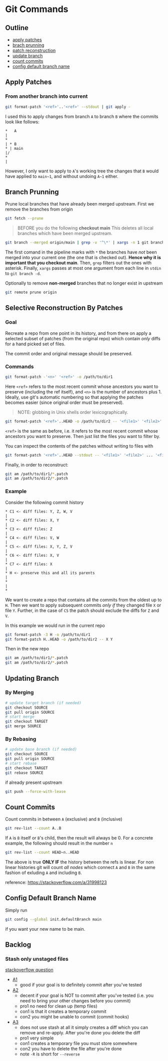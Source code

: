 # Git Commands
## Outline
- [apply patches](#apply-patches)
- [brach prunning](#branch-prunning)
- [patch reconstruction](#selective-reconstruction-by-patches)
- [update branch](#updating-branch)
- [count commits](#count-commits)
- [config default branch name](#config-default-branch-name)

## Apply Patches
### From another branch into current
```sh
git format-patch '<ref>'..'<ref>' --stdout | git apply -
```
I used this to apply changes from branch `A` to branch `B` where the commits look like follows:
```
*   A
|
*
| * B
* | main
|/
* 
|
```
However, I only want to apply to `A`'s working tree the changes that `B` would have applied to `main~1`, and without undoing `A~1` either.

## Branch Prunning
Prune local branches that have already been merged upstream. First we remove the branches from origin
```sh
git fetch --prune
```
> BEFORE you do the following **checkout main**
This deletes all local branches which have been merged upstream.
```sh
git branch --merged origin/main | grep -v '^\*' | xargs -n 1 git branch -d
```
The first comand in the pipeline marks with `*` the branches have _not_ been merged into your current one (the one that is checked out). **Hence why it is important that you checkout main**. Then, `grep` filters out the ones with asterisk. Finally, `xargs` passes at most one argument from each line in `stdin` to `git branch -d`.

Optionally to remove **non-merged** branches that no longer exist in upstream
```sh
git remote prune origin
```

## Selective Reconstruction By Patches
### Goal
Recreate a repo from one point in its history, and from there on apply a selected subset of patches (from the original repo) which contain _only_ diffs for a hand picked set of files.

The commit order and original message should be preserved.

### Commands
```sh
git format-patch -'<n>' '<ref>' -o /path/to/dir1
```
Here `<ref>` refers to the most recent commit whose ancestors you want to preserve (including the ref itself), and `<n>` is the number of ancestors plus 1. Ideally, use git's automatic numbering so that applying the patches becomes easier (since original order must be preserved).
> NOTE: globbing in Unix shells order lexicographically.

```sh
git format-patch '<ref>'..HEAD -o /path/to/dir2 -- '<file1>' '<file2>' ... '<fileN>'
```
`<ref>` is the same as before, i.e. it refers to  the most recent commit whose ancestors you want to preserve. Then just list the files you want to filter by.

You can inspect the contents of the patches without writing to files with
```sh
git format-patch '<ref>'..HEAD --stdout -- '<file1>' '<file2>' ... '<fileN>' | less
```

Finally, in order to reconstruct:
```sh
git am /path/to/dir1/*.patch
git am /path/to/dir2/*.patch
```

### Example
Consider the following commit history
```
* C1 <- diff files: Y, Z, W, V
|
* C2 <- diff files: X, Y
|
* C3 <- diff files: Z
|
* C4 <- diff files: V, W
|
* C5 <- diff files: X, Y, Z, V
|
* C6 <- diff files: X, V
|
* C7 <- diff files: X
|
* H <- preserve this and all its parents
|
*
|
*
```

We want to create a repo that contains all the commits from the oldest up to `H`. Then we want to apply subsequent commits _only if_ they changed file `X` or file `Y`. Further, in the case of `C5` the patch should exclude the diffs for `Z` and `V`.

In this example we would run in the current repo
```sh
git format-patch -3 H -o /path/to/dir1
git format-patch H..HEAD -o /path/to/dir2 -- X Y
```

Then in the new repo
```sh
git am /path/to/dir1/*.patch
git am /path/to/dir2/*.patch
```

## Updating Branch
### By Merging
```sh
# update target branch (if needed)
git checkout SOURCE
git pull origin SOURCE
# start merge
git checkout TARGET
git merge SOURCE
```
### By Rebasing
```sh
# update base branch (if needed)
git checkout SOURCE
git pull origin SOURCE
# start rebase
git checkout TARGET
git rebase SOURCE
```
if already present upstream
```sh
git push --force-with-lease
```

## Count Commits
Count commits in between `A` (exclusive) and `B` (inclusive)
```sh
git rev-list --count A..B
```
If `A` is `B` itself or `B`'s child, then the result will always be 0. For a concrete example, the following should result in the number `n`
```sh
git rev-list --count HEAD~n..HEAD
```

The above is true **ONLY IF** the history between the refs is linear. For non linear histories git will count _all nodes_ which connect `A` and `B` in the same fashion of exluding `A` and including `B`.

reference: https://stackoverflow.com/a/31998123

## Config Default Branch Name
Simply run
```sh
git config --global init.defaultBranch main
```
if you want your new name to be main.

## Backlog

### Stash only unstaged files
[stackoverflow question](https://stackoverflow.com/q/20028507)

- [A1](https://stackoverflow.com/a/20028585)
  - good if your goal is to definitely commit after you've tested
- [A2](https://stackoverflow.com/a/34681302)
  - decent if your goal is NOT to commit after you've tested (i.e. you need to bring your other changes before you commit)
  - pro1 no need for clean up (temp files)
  - con1 is that it creates a temporary commit
  - con2 you might be unable to commit (commit hooks)
- [A3](https://stackoverflow.com/a/24899847)
  - does not use stash at all it simply creates a diff which you can remove and re-apply. After you're done you delete the diff
  - pro1 very simple
  - con1 creates a temporary file you must store somewhere
  - con2 you have to delete the file after you're done
  - note `-R` is short for `--reverse`
